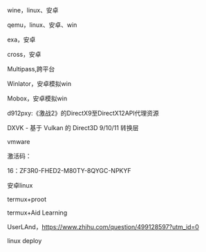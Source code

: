 wine，linux、安卓

qemu，linux、安卓、win

exa，安卓

cross，安卓

Multipass,跨平台



Winlator，安卓模拟win

Mobox，安卓模拟win



d912pxy:《激战2》的DirectX9至DirectX12API代理资源

DXVK - 基于 Vulkan 的 Direct3D 9/10/11 转换层



vmware

激活码：

16：ZF3R0-FHED2-M80TY-8QYGC-NPKYF





安卓linux

termux+proot

termux+Aid Learning

UserLAnd，https://www.zhihu.com/question/499128597?utm_id=0

linux deploy

